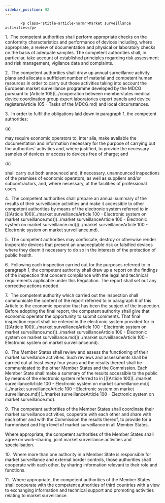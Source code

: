 ```yaml
---
sidebar_position: 92
---
```

           <p class="stitle-article-norm">Market surveillance activities</p>
   <p class="norm">1.&nbsp;&nbsp;The competent authorities shall perform
 appropriate checks on the conformity characteristics and performance of
 devices including, where appropriate, a review of documentation and 
physical or laboratory checks on the basis of adequate samples. The 
competent authorities shall, in particular, take account of established 
principles regarding risk assessment and risk management, vigilance data
 and complaints.</p>
   <p class="norm">2.&nbsp;&nbsp;The competent authorities shall draw up
 annual surveillance activity plans and allocate a sufficient number of 
material and competent human resources in order to carry out those 
activities taking into account the European market surveillance 
programme developed by the MDCG pursuant to [Article&nbsp;105](../cooperation between memberstates  medical device coordination group expert laboratories expert panels  and device registersArticle 105 - Tasks of the MDCG.md) and local 
circumstances.</p>
   <p class="norm">3.&nbsp;&nbsp;In order to fulfil the obligations laid down in paragraph&nbsp;1, the competent authorities:</p>
   <div class="grid-container grid-list">
      <div class="list grid-list-column-1">
         <span>(a)&nbsp;</span>
      </div>
      <div class="grid-list-column-2">
         <p class="norm">may require economic operators to, <span class="italics">inter&nbsp;alia</span>,
 make available the documentation and information necessary for the 
purpose of carrying out the authorities' activities and, where 
justified, to provide the necessary samples of devices or access to 
devices free of charge; and</p>
      </div>
   </div>
   <div class="grid-container grid-list">
      <div class="list grid-list-column-1">
         <span>(b)&nbsp;</span>
      </div>
      <div class="grid-list-column-2">
         <p class="norm">shall carry out both announced and, if 
necessary, unannounced inspections of the premises of economic 
operators, as well as suppliers and/or subcontractors, and, where 
necessary, at the facilities of professional users.</p>
      </div>
   </div>
   <p class="norm">4.&nbsp;&nbsp;The competent authorities shall prepare
 an annual summary of the results of their surveillance activities and 
make it accessible to other competent authorities by means of the 
electronic system referred to in [[[Article&nbsp;100](../market surveillanceArticle 100 - Electronic system on market surveillance.md)](../market surveillanceArticle 100 - Electronic system on market surveillance.md)](../market surveillanceArticle 100 - Electronic system on market surveillance.md).</p>
   <p class="norm">5.&nbsp;&nbsp;The competent authorities may 
confiscate, destroy or otherwise render inoperable devices that present 
an unacceptable risk or falsified devices where they deem it necessary 
to do so in the interests of the protection of public health.</p>
   <p class="norm">6.&nbsp;&nbsp;Following each inspection carried out 
for the purposes referred to in paragraph&nbsp;1, the competent 
authority shall draw up a report on the findings of the inspection that 
concern compliance with the legal and technical requirements applicable 
under this Regulation. The report shall set out any corrective actions 
needed.</p>
   <p class="norm">7.&nbsp;&nbsp;The competent authority which carried 
out the inspection shall communicate the content of the report referred 
to in paragraph&nbsp;6 of this Article&nbsp;to the economic operator 
that has been the subject of the inspection. Before adopting the final 
report, the competent authority shall give that economic operator the 
opportunity to submit comments. That final inspection report shall be 
entered in the electronic system provided for in [[[Article&nbsp;100](../market surveillanceArticle 100 - Electronic system on market surveillance.md)](../market surveillanceArticle 100 - Electronic system on market surveillance.md)](../market surveillanceArticle 100 - Electronic system on market surveillance.md).</p>
   <p class="norm">8.&nbsp;&nbsp;The Member&nbsp;States shall review and
 assess the functioning of their market surveillance activities. Such 
reviews and assessments shall be carried out at least every four years 
and the results thereof shall be communicated to the other 
Member&nbsp;States and the Commission. Each Member&nbsp;State shall make
 a summary of the results accessible to the public by means of the 
electronic system referred to in [[[Article&nbsp;100](../market surveillanceArticle 100 - Electronic system on market surveillance.md)](../market surveillanceArticle 100 - Electronic system on market surveillance.md)](../market surveillanceArticle 100 - Electronic system on market surveillance.md).</p>
   <p class="norm">9.&nbsp;&nbsp;The competent authorities of the 
Member&nbsp;States shall coordinate their market surveillance 
activities, cooperate with each other and share with each other and with
 the Commission the results thereof, to provide for a harmonised and 
high level of market surveillance in all Member&nbsp;States.</p>
   <p class="norm">Where appropriate, the competent authorities of the 
Member&nbsp;States shall agree on work-sharing, joint market 
surveillance activities and specialisation.</p>
   <p class="norm">10.&nbsp;&nbsp;Where more than one authority in a 
Member&nbsp;State is responsible for market surveillance and external 
border controls, those authorities shall cooperate with each other, by 
sharing information relevant to their role and functions.</p>
   <p class="norm">11.&nbsp;&nbsp;Where appropriate, the competent 
authorities of the Member&nbsp;States shall cooperate with the competent
 authorities of third countries with a view to exchanging information 
and technical support and promoting activities relating to market 
surveillance.</p>